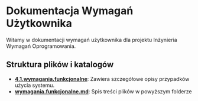 # Dokumentacja Wymagań Użytkownika

Witamy w dokumentacji wymagań użytkownika dla projektu Inżynieria Wymagań Oprogramowania. 

## Struktura plików i katalogów

- **[4.1.wymagania.funkcjonalne](4.1.wymagania.funkcjonalne/)**: Zawiera szczegółowe opisy przypadków użycia systemu.
- **[wymagania.funkcjonalne.md](wymagania.funkcjonalne.md)**: Spis treści plików w powyższym folderze
